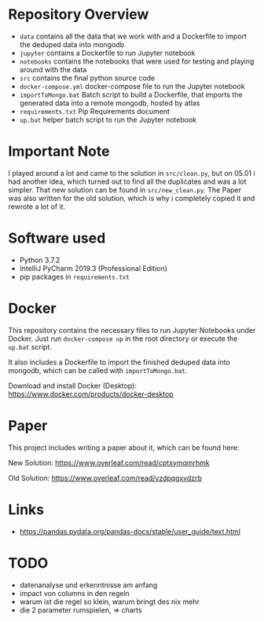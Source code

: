 # Repository Overview
* `data` contains all the data that we work with and a Dockerfile to import the deduped data into mongodb
* `jupyter` contains a Dockerfile to run Jupyter notebook
* `notebooks` contains the notebooks that were used for testing and playing around with the data
* `src` contains the final python source code
* `docker-compose.yml` docker-compose file to run the Jupyter notebook
* `importToMongo.bat` Batch script to build a Dockerfile, that imports the generated data into a remote mongodb, hosted by atlas
* `requirements.txt` Pip Requirements document
* `up.bat` helper batch script to run the Jupyter notebook

# Important Note
I played around a lot and came to the solution in `src/clean.py`, but on 05.01 i had another idea,
which turned out to find all the duplicates and was a lot simpler.
That new solution can be found in `src/new_clean.py`.
The Paper was also written for the old solution, which is why i completely copied it
and rewrote a lot of it.

# Software used
* Python 3.7.2
* IntelliJ PyCharm 2019.3 (Professional Edition)
* pip packages in `requirements.txt`

# Docker
This repository contains the necessary files to run Jupyter Notebooks under Docker.
Just run `docker-compose up` in the root directory or execute the `up.bat` script.

It also includes a Dockerfile to import the finished deduped data into mongodb,
which can be called with `importToMongo.bat`.

Download and install Docker (Desktop): <https://www.docker.com/products/docker-desktop>

# Paper
This project includes writing a paper about it, which can be found here: 

New Solution: <https://www.overleaf.com/read/cptxymqmrhmk>

Old Solution: <https://www.overleaf.com/read/vzdpqgxvdzrb>


# Links
* <https://pandas.pydata.org/pandas-docs/stable/user_guide/text.html>

# TODO
* datenanalyse und erkenntnisse am anfang
* impact von columns in den regeln
* warum ist die regel so klein, warum bringt des nix mehr
* die 2 parameter rumspielen, => charts